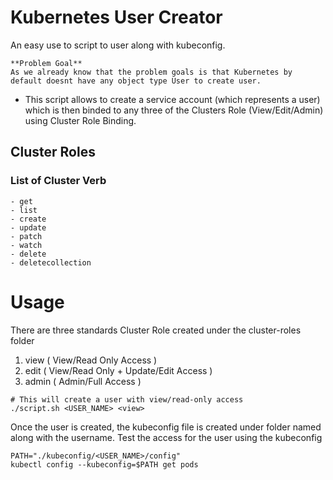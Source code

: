 # Kubernetes User Creator
An easy use to script to user along with kubeconfig.
```
**Problem Goal**
As we already know that the problem goals is that Kubernetes by default doesnt have any object type User to create user.
```
- This script allows to create a service account (which represents a user) which is then binded to any three of the Clusters Role (View/Edit/Admin) using Cluster Role Binding.


## Cluster Roles

### List of Cluster Verb
```
- get
- list
- create
- update
- patch
- watch
- delete
- deletecollection
```


# Usage

There are three standards Cluster Role created under the cluster-roles folder 

1. view ( View/Read Only Access )
2. edit ( View/Read Only + Update/Edit Access )
3. admin ( Admin/Full Access )

```
# This will create a user with view/read-only access
./script.sh <USER_NAME> <view> 
```

Once the user is created, the kubeconfig file is created under folder named along with the username.
Test the access for the user using the kubeconfig


```
PATH="./kubeconfig/<USER_NAME>/config"
kubectl config --kubeconfig=$PATH get pods
```
